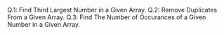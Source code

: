 Q.1: Find Third Largest Number in a Given Array.
Q.2: Remove Duplicates From a Given Array.
Q.3: Find The Number of Occurances of a Given Number in a Given Array.
